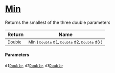 # [Min](./MathHelper-100663402.md)

Returns the smallest of the three double parameters

| Return | Name | 
| --- | --- | 
| <sub>[Double](https://docs.microsoft.com/en-us/dotnet/api/System.Double)</sub>| <sub>[Min](./MathHelper-100663402.md) ( [`Double`](https://docs.microsoft.com/en-us/dotnet/api/System.Double) d1, [`Double`](https://docs.microsoft.com/en-us/dotnet/api/System.Double) d2, [`Double`](https://docs.microsoft.com/en-us/dotnet/api/System.Double) d3 )</sub>| <br>


#### Parameters
 `d1`[`Double`](https://docs.microsoft.com/en-us/dotnet/api/System.Double),  `d2`[`Double`](https://docs.microsoft.com/en-us/dotnet/api/System.Double),  `d3`[`Double`](https://docs.microsoft.com/en-us/dotnet/api/System.Double)